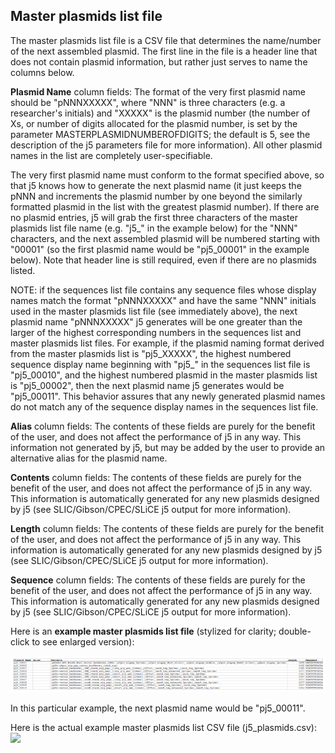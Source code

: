 ## Master plasmids list file

The master plasmids list file is a CSV file that determines the name/number of the next assembled plasmid. The first line in the file is a header line that does not contain plasmid information, but rather just serves to name the columns below.

**Plasmid Name** column fields:
The format of the very first plasmid name should be "pNNNXXXXX", where "NNN" is three characters (e.g. a researcher's initials) and "XXXXX" is the plasmid number (the number of Xs, or number of digits allocated for the plasmid number, is set by the parameter MASTERPLASMIDNUMBEROFDIGITS; the default is 5, see the description of the j5 parameters file for more information). All other plasmid names in the list are completely user-specifiable.

The very first plasmid name must conform to the format specified above, so that j5 knows how to generate the next plasmid name (it just keeps the pNNN and increments the plasmid number by one beyond the similarly formatted plasmid in the list with the greatest plasmid number). If there are no plasmid entries, j5 will grab the first three characters of the master plasmids list file name (e.g. "j5_" in the example below) for the "NNN" characters, and the next assembled plasmid will be numbered starting with "00001" (so the first plasmid name would be "pj5_00001" in the example below). Note that header line is still required, even if there are no plasmids listed.

NOTE: if the sequences list file contains any sequence files whose display names match the format "pNNNXXXXX" and have the same "NNN" initials used in the master plasmids list file (see immediately above), the next plasmid name "pNNNXXXXX" j5 generates will be one greater than the larger of the highest corresponding numbers in the sequences list and master plasmids list files. For example, if the plasmid naming format derived from the master plasmids list is "pj5_XXXXX", the highest numbered sequence display name beginning with "pj5_" in the sequences list file is "pj5_00010", and the highest numbered plasmid in the master plasmids list is "pj5_00002", then the next plasmid name j5 generates would be "pj5_00011". This behavior assures that any newly generated plasmid names do not match any of the sequence display names in the sequences list file.

**Alias** column fields:
The contents of these fields are purely for the benefit of the user, and does not affect the performance of j5 in any way. This information not generated by j5, but may be added by the user to provide an alternative alias for the plasmid name.

**Contents** column fields:
The contents of these fields are purely for the benefit of the user, and does not affect the performance of j5 in any way. This information is automatically generated for any new plasmids designed by j5 (see SLIC/Gibson/CPEC/SLiCE j5 output for more information).

**Length** column fields:
The contents of these fields are purely for the benefit of the user, and does not affect the performance of j5 in any way. This information is automatically generated for any new plasmids designed by j5 (see SLIC/Gibson/CPEC/SLiCE j5 output for more information).

**Sequence** column fields:
The contents of these fields are purely for the benefit of the user, and does not affect the performance of j5 in any way. This information is automatically generated for any new plasmids designed by j5 (see SLIC/Gibson/CPEC/SLiCE j5 output for more information).

Here is an **example master plasmids list file** (stylized for clarity; double-click to see enlarged version):

![master plasmids list file](../../images/pastedImage130.png)

In this particular example, the next plasmid name would be "pj5_00011".

Here is the actual example master plasmids list CSV file (j5_plasmids.csv):
[![](http://j5.jbei.org/j5manual/images/_nb_fileIcons/j5_plasmids0fefffe.png)](http://j5.jbei.org/j5manual/attachments/j5_plasmids0.csv)